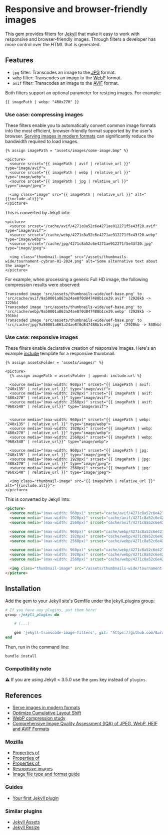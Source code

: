 # Responsive and browser-friendly images

This gem provides filters for [Jekyll](https://jekyllrb.com/) that make it easy to work with responsive and browser-friendly images. Through filters a developer has more control over the HTML that is generated.

## Features

- `jpg` filter: Transcodes an image to the [JPG](https://en.wikipedia.org/wiki/JPEG) format.
- `webp` filter: Transcodes an image to the [WebP](https://en.wikipedia.org/wiki/WebP) format.
- `avif` filter: Transcodes an image to the [AVIF](https://en.wikipedia.org/wiki/AVIF) format.
  
Both filters support an optional parameter for resizing images. For example:

```liquid
{{ imagePath | webp: "480x270" }}
```

### Use case: compressing images

These filters enable you to automatically convert common image formats into the most efficient, browser-friendly format supported by the user's browser. [Serving images in modern formats](https://developer.chrome.com/docs/lighthouse/performance/uses-webp-images/) can significantly reduce the bandwidth required to load images.

```liquid
{% assign imagePath = "assets/images/some-image.bmp" %}

<picture>
  <source srcset="{{ imagePath | avif | relative_url }}" type="image/avif">
  <source srcset="{{ imagePath | webp | relative_url }}" type="image/webp">
  <source srcset="{{ imagePath | jpg | relative_url }}" type="image/jpeg">

  <img class="image" src="{{ imagePath | relative_url }}" alt="{{include.alt}}">
</picture>
```

This is converted by Jekyll into:

```liquid
<picture>
  <source srcset="/cache/avif/4271c8a52c6e4271ae912271f5e43f20.avif" type="image/avif">
  <source srcset="/cache/webp/4271c8a52c6e4271ae912271f5e43f20.webp" type="image/webp">
  <source srcset="/cache/jpg/4271c8a52c6e4271ae912271f5e43f20.jpg" type="image/jpeg">

  <img class="thumbnail-image" src="/assets/thumbnails-wide/tournament-cybran-01-2024.png" alt="Some alternative text about the image">
</picture>
```

For example, when processing a generic Full HD image, the following compression results were observed:

```
Transcoded image 'src/assets/thumbnails-wide/uef-base.png' to 'src/cache/avif/9a50001a863a24ae8f0d847488b1ce39.avif' (2928kb -> 122kb)
Transcoded image 'src/assets/thumbnails-wide/uef-base.png' to 'src/cache/webp/9a50001a863a24ae8f0d847488b1ce39.webp' (2928kb -> 191kb)
Transcoded image 'src/assets/thumbnails-wide/uef-base.png' to 'src/cache/jpg/9a50001a863a24ae8f0d847488b1ce39.jpg' (2928kb -> 838kb)
```

### Use case: responsive images

These filters enable declarative creation of responsive images. Here's an example [include](https://jekyllrb.com/docs/includes/) template for a responsive thumbnail:

```liquid
{% assign assetsFolder = 'assets/images/' %}

<picture>
  {% assign imagePath = assetsFolder | append: include.url %}
  
  <source media="(max-width: 960px)" srcset="{{ imagePath | avif: "240x135" | relative_url }}" type="image/avif">
  <source media="(max-width: 1920px)" srcset="{{ imagePath | avif: "480x270" | relative_url }}" type="image/avif">
  <source media="(max-width: 2560px)" srcset="{{ imagePath | avif: "960x540" | relative_url}}" type="image/avif">


  <source media="(max-width: 960px)" srcset="{{ imagePath | webp: "240x135" | relative_url }}" type="image/webp">
  <source media="(max-width: 1920px)" srcset="{{ imagePath | webp: "480x270" | relative_url }}" type="image/webp">
  <source media="(max-width: 2560px)" srcset="{{ imagePath | webp: "960x540" | relative_url}}" type="image/webp">

  <source media="(max-width: 960px)" srcset="{{ imagePath | jpg: "240x135" | relative_url }}" type="image/jpeg">
  <source media="(max-width: 1920px)" srcset="{{ imagePath | jpg: "480x270" | relative_url }}" type="image/jpeg">
  <source media="(max-width: 2560px)" srcset="{{ imagePath | jpg: "960x540" | relative_url }}" type="image/jpeg">

  <img class="thumbnail-image" src="{{ imagePath | relative_url }}" alt="{{include.alt}}">
</picture>
```

This is converted by Jekyll into:

```html
<picture>
  <source media="(max-width: 960px)" srcset="cache/avif/4271c8a52c6e4271ae912271f5e43f20-240x135.avif" type="image/avif">
  <source media="(max-width: 1920px)" srcset="cache/avif/4271c8a52c6e4271ae912271f5e43f20-480x270.avif" type="image/avif">
  <source media="(max-width: 2560px)" srcset="cache/avif/4271c8a52c6e4271ae912271f5e43f20-960x540.avif" type="image/avif">

  <source media="(max-width: 960px)" srcset="cache/webp/4271c8a52c6e4271ae912271f5e43f20-240x135.webp" type="image/webp">
  <source media="(max-width: 1920px)" srcset="cache/webp/4271c8a52c6e4271ae912271f5e43f20-480x270.webp" type="image/webp">
  <source media="(max-width: 2560px)" srcset="cache/webp/4271c8a52c6e4271ae912271f5e43f20-960x540.webp" type="image/webp">

  <source media="(max-width: 960px)" srcset="cache/webp/4271c8a52c6e4271ae912271f5e43f20-240x135.webp" type="image/jpeg">
  <source media="(max-width: 1920px)" srcset="cache/webp/4271c8a52c6e4271ae912271f5e43f20-480x270.webp" type="image/jpeg">
  <source media="(max-width: 2560px)" srcset="cache/webp/4271c8a52c6e4271ae912271f5e43f20-960x540.webp" type="image/jpeg">

  <img class="thumbnail-image" src="/assets/thumbnails-wide/tournament-cybran-01-2024.png" alt="Some alternative text about the image">
</picture>
```

## Installation

Add the gem to your Jekyll site's Gemfile under the jekyll_plugins group:

```ruby
# If you have any plugins, put them here!
group :jekyll_plugins do

    # (...)

    gem 'jekyll-transcode-image-filters', git: "https://github.com/Garanas/jekyll-transcode-image-filters"
end
```

Then, run in the command line:

```
bundle install
```

### Compatibility note

:warning: If you are using Jekyll < 3.5.0 use the `gems` key instead of `plugins`.

## References

- [Serve images in modern formats](https://developer.chrome.com/docs/lighthouse/performance/uses-webp-images/)
- [Optimize Cumulative Layout Shift](https://web.dev/articles/optimize-cls)
- [WebP compression study](https://developers.google.com/speed/webp/docs/webp_study)
- [Comprehensive Image Quality Assessment (IQA) of JPEG, WebP, HEIF and AVIF Formats](https://osf.io/preprints/osf/ud7w4)

### Mozilla

- [Properties of <picture>](https://developer.mozilla.org/en-US/docs/Web/HTML/Element/picture)
- [Properties of <source>](https://developer.mozilla.org/en-US/docs/Web/HTML/Element/source)
- [Properties of <img>](https://developer.mozilla.org/en-US/docs/Web/HTML/Element/img)
- [Responsive images](https://developer.mozilla.org/en-US/docs/Web/HTML/Responsive_images)
- [Image file type and format guide](https://developer.mozilla.org/en-US/docs/Web/Media/Formats/Image_types)

### Guides

- [Your first Jekyll plugin](https://perseus333.github.io/blog/jekyll-first-plugin)

### Similar plugins

- [Jekyll Assets](https://github.com/envygeeks/jekyll-assets)
- [Jekyll Resize](https://github.com/MichaelCurrin/jekyll-resize)
